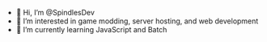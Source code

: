 - 👋 Hi, I’m @SpindlesDev
- 👀 I’m interested in game modding, server hosting, and web development
- 🌱 I’m currently learning JavaScript and Batch

<!---
SpindlesDev/SpindlesDev is a ✨ special ✨ repository because its `README.md` (this file) appears on your GitHub profile.
You can click the Preview link to take a look at your changes.
--->
